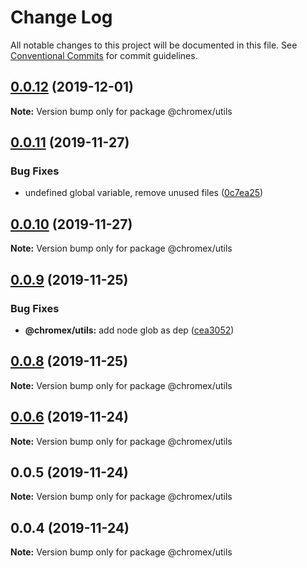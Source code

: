 # Change Log

All notable changes to this project will be documented in this file.
See [Conventional Commits](https://conventionalcommits.org) for commit guidelines.

## [0.0.12](https://github.com/bluepropane/chromex/compare/@chromex/utils@0.0.11...@chromex/utils@0.0.12) (2019-12-01)

**Note:** Version bump only for package @chromex/utils





## [0.0.11](https://github.io/bluepropane/chromex/compare/@chromex/utils@0.0.10...@chromex/utils@0.0.11) (2019-11-27)


### Bug Fixes

* undefined global variable, remove unused files ([0c7ea25](https://github.io/bluepropane/chromex/commit/0c7ea2556516083e20a06e0c83156fb7d018e112))





## [0.0.10](https://github.io/bluepropane/chromex/compare/@chromex/utils@0.0.9...@chromex/utils@0.0.10) (2019-11-27)

**Note:** Version bump only for package @chromex/utils





## [0.0.9](https://github.com/bluepropane/create-chrome-extension/compare/@chromex/utils@0.0.8...@chromex/utils@0.0.9) (2019-11-25)


### Bug Fixes

* **@chromex/utils:** add node glob as dep ([cea3052](https://github.com/bluepropane/create-chrome-extension/commit/cea3052d198c5fa9813c6f1e639ca7a5e8747090))





## [0.0.8](https://github.com/bluepropane/create-chrome-extension/compare/@chromex/utils@0.0.7...@chromex/utils@0.0.8) (2019-11-25)

**Note:** Version bump only for package @chromex/utils





## [0.0.6](https://github.com/bluepropane/create-chrome-extension/compare/@chromex/utils@0.0.5...@chromex/utils@0.0.6) (2019-11-24)

**Note:** Version bump only for package @chromex/utils





## 0.0.5 (2019-11-24)

**Note:** Version bump only for package @chromex/utils





## 0.0.4 (2019-11-24)

**Note:** Version bump only for package @chromex/utils
